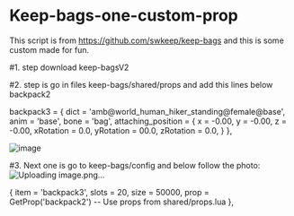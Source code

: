 # Keep-bags-one-custom-prop
This script is from https://github.com/swkeep/keep-bags and this is some custom made for fun.

#1. step download keep-bagsV2






#2. step is go in files keep-bags/shared/props 
and add this lines below backpack2

backpack3 = {
        dict = 'amb@world_human_hiker_standing@female@base',
        anim = 'base',
        bone = 'bag',
        attaching_position = {
            x = -0.00,
            y = -0.00,
            z = -0.00,
            xRotation = 0.0,
            yRotation = 00.0,
            zRotation = 0.0,
        }
    },

![image](https://github.com/Zqnc/Keep-bags-one-custom-prop/assets/153567846/594b94ee-03c8-4403-b82f-2395a9645213)


#3. Next one is go to keep-bags/config and below follow the photo:
![Uploading image.png…]()


{
          item = 'backpack3',
          slots = 20,
          size = 50000,
          prop = GetProp('backpack2') -- Use props from shared/props.lua
     },

